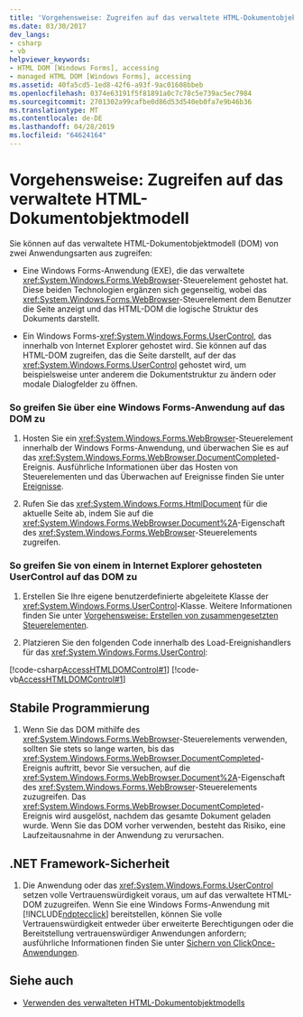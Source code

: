 ```yaml
---
title: 'Vorgehensweise: Zugreifen auf das verwaltete HTML-Dokumentobjektmodell'
ms.date: 03/30/2017
dev_langs:
- csharp
- vb
helpviewer_keywords:
- HTML DOM [Windows Forms], accessing
- managed HTML DOM [Windows Forms], accessing
ms.assetid: 40fa5cd5-1ed8-42f6-a93f-9ac01608bbeb
ms.openlocfilehash: 0374e63191f5f81891a0c7c78c5e739ac5ec7984
ms.sourcegitcommit: 2701302a99cafbe0d86d53d540eb0fa7e9b46b36
ms.translationtype: MT
ms.contentlocale: de-DE
ms.lasthandoff: 04/28/2019
ms.locfileid: "64624164"
---
```

# <a name="how-to-access-the-managed-html-document-object-model"></a>Vorgehensweise: Zugreifen auf das verwaltete HTML-Dokumentobjektmodell
Sie können auf das verwaltete HTML-Dokumentobjektmodell (DOM) von zwei Anwendungsarten aus zugreifen:  
  
- Eine Windows Forms-Anwendung (EXE), die das verwaltete <xref:System.Windows.Forms.WebBrowser>-Steuerelement gehostet hat. Diese beiden Technologien ergänzen sich gegenseitig, wobei das <xref:System.Windows.Forms.WebBrowser>-Steuerelement dem Benutzer die Seite anzeigt und das HTML-DOM die logische Struktur des Dokuments darstellt.  
  
- Ein Windows Forms-<xref:System.Windows.Forms.UserControl>, das innerhalb von Internet Explorer gehostet wird. Sie können auf das HTML-DOM zugreifen, das die Seite darstellt, auf der das <xref:System.Windows.Forms.UserControl> gehostet wird, um beispielsweise unter anderem die Dokumentstruktur zu ändern oder modale Dialogfelder zu öffnen.  
  
### <a name="to-access-dom-from-a-windows-forms-application"></a>So greifen Sie über eine Windows Forms-Anwendung auf das DOM zu  
  
1. Hosten Sie ein <xref:System.Windows.Forms.WebBrowser>-Steuerelement innerhalb der Windows Forms-Anwendung, und überwachen Sie es auf das <xref:System.Windows.Forms.WebBrowser.DocumentCompleted>-Ereignis. Ausführliche Informationen über das Hosten von Steuerelementen und das Überwachen auf Ereignisse finden Sie unter [Ereignisse](../../../standard/events/index.md).  
  
2. Rufen Sie das <xref:System.Windows.Forms.HtmlDocument> für die aktuelle Seite ab, indem Sie auf die <xref:System.Windows.Forms.WebBrowser.Document%2A>-Eigenschaft des <xref:System.Windows.Forms.WebBrowser>-Steuerelements zugreifen.  

### <a name="to-access-dom-from-a-usercontrol-hosted-in-internet-explorer"></a>So greifen Sie von einem in Internet Explorer gehosteten UserControl auf das DOM zu  
  
1. Erstellen Sie Ihre eigene benutzerdefinierte abgeleitete Klasse der <xref:System.Windows.Forms.UserControl>-Klasse. Weitere Informationen finden Sie unter [Vorgehensweise: Erstellen von zusammengesetzten Steuerelementen](how-to-author-composite-controls.md).  
  
2. Platzieren Sie den folgenden Code innerhalb des Load-Ereignishandlers für das <xref:System.Windows.Forms.UserControl>:  
  
 [!code-csharp[AccessHTMLDOMControl#1](~/samples/snippets/csharp/VS_Snippets_Winforms/AccessHTMLDOMControl/cs/UserControl1.cs#1)]
 [!code-vb[AccessHTMLDOMControl#1](~/samples/snippets/visualbasic/VS_Snippets_Winforms/AccessHTMLDOMControl/vb/UserControl1.vb#1)]  
  
## <a name="robust-programming"></a>Stabile Programmierung  
  
1. Wenn Sie das DOM mithilfe des <xref:System.Windows.Forms.WebBrowser>-Steuerelements verwenden, sollten Sie stets so lange warten, bis das <xref:System.Windows.Forms.WebBrowser.DocumentCompleted>-Ereignis auftritt, bevor Sie versuchen, auf die <xref:System.Windows.Forms.WebBrowser.Document%2A>-Eigenschaft des <xref:System.Windows.Forms.WebBrowser>-Steuerelements zuzugreifen. Das <xref:System.Windows.Forms.WebBrowser.DocumentCompleted>-Ereignis wird ausgelöst, nachdem das gesamte Dokument geladen wurde. Wenn Sie das DOM vorher verwenden, besteht das Risiko, eine Laufzeitausnahme in der Anwendung zu verursachen.  
  
## <a name="net-framework-security"></a>.NET Framework-Sicherheit  
  
1. Die Anwendung oder das <xref:System.Windows.Forms.UserControl> setzen volle Vertrauenswürdigkeit voraus, um auf das verwaltete HTML-DOM zuzugreifen. Wenn Sie eine Windows Forms-Anwendung mit [!INCLUDE[ndptecclick](../../../../includes/ndptecclick-md.md)] bereitstellen, können Sie volle Vertrauenswürdigkeit entweder über erweiterte Berechtigungen oder die Bereitstellung vertrauenswürdiger Anwendungen anfordern; ausführliche Informationen finden Sie unter [Sichern von ClickOnce-Anwendungen](/visualstudio/deployment/securing-clickonce-applications).  
  
## <a name="see-also"></a>Siehe auch

- [Verwenden des verwalteten HTML-Dokumentobjektmodells](using-the-managed-html-document-object-model.md)
